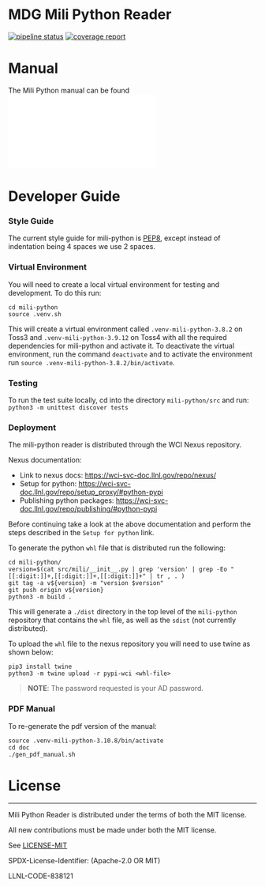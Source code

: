 # MDG Mili Python Reader
[![pipeline status](https://rzlc.llnl.gov/gitlab/mili/mili-python/badges/master/pipeline.svg)](https://rzlc.llnl.gov/gitlab/mili/mili-python/-/commits/master)
[![coverage report](https://rzlc.llnl.gov/gitlab/mili/mili-python/badges/master/coverage.svg)](https://rzlc.llnl.gov/gitlab/mili/mili-python/-/commits/master)

# Manual

The Mili Python manual can be found ![here](doc/source/manual.md)

# Developer Guide

### Style Guide
The current style guide for mili-python is [PEP8](https://peps.python.org/pep-0008/), except instead of indentation being 4 spaces we use 2 spaces.

### Virtual Environment

You will need to create a local virtual environment for testing and development. To do this run:
```
cd mili-python
source .venv.sh
```
This will create a virtual environment called `.venv-mili-python-3.8.2` on Toss3 and `.venv-mili-python-3.9.12` on Toss4 with all the required dependencies for mili-python and activate it. To deactivate the virtual environment, run the command `deactivate` and to activate the environment run `source .venv-mili-python-3.8.2/bin/activate`.

### Testing

To run the test suite locally, cd into the directory `mili-python/src` and run: `python3 -m unittest discover tests`

### Deployment

The mili-python reader is distributed through the WCI Nexus repository.

Nexus documentation:
- Link to nexus docs: https://wci-svc-doc.llnl.gov/repo/nexus/
- Setup for python: https://wci-svc-doc.llnl.gov/repo/setup_proxy/#python-pypi
- Publishing python packages: https://wci-svc-doc.llnl.gov/repo/publishing/#python-pypi

Before continuing take a look at the above documentation and perform the steps described in the `Setup for python` link.

To generate the python `whl` file that is distributed run the following:
```
cd mili-python/
version=$(cat src/mili/__init__.py | grep 'version' | grep -Eo "[[:digit:]]+,[[:digit:]]+,[[:digit:]]+" | tr , . )
git tag -a v${version} -m "version $version"
git push origin v${version}
python3 -m build .
```

This will generate a `./dist` directory in the top level of the `mili-python` repository that contains the `whl` file, as well as the `sdist` (not currently distributed).

To upload the `whl` file to the nexus repository you will need to use twine as shown below:
```
pip3 install twine
python3 -m twine upload -r pypi-wci <whl-file>
```
> **NOTE**: The password requested is your AD password.

### PDF Manual

To re-generate the pdf version of the manual:
```
source .venv-mili-python-3.10.8/bin/activate
cd doc
./gen_pdf_manual.sh
```

# License
----------------

Mili Python Reader is distributed under the terms of both the MIT license.

All new contributions must be made under both the MIT license.

See [LICENSE-MIT](https://github.com/mdg/mili-python/LICENSE)

SPDX-License-Identifier: (Apache-2.0 OR MIT)

LLNL-CODE-838121
